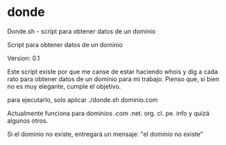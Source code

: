 # donde
Donde.sh - script para obtener datos de un dominio

Script para obtener datos de un dominio

Version: 0.1

Este script existe por que me canse de estar haciendo whois y dig a cada rato
para obtener datos de un dominio para mi trabajo. 
Pienso que, si bien no es muy elegante, cumple el objetivo.

para ejecutarlo, solo aplicar ./donde.sh dominio.com

Actualmente funciona para dominios .com .net. org. cl. pe. info y quizá algunos otros.

Si el dominio no existe, entregará un mensaje: "el dominio no existe"
